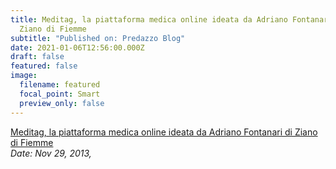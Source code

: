 ```yaml
---
title: Meditag, la piattaforma medica online ideata da Adriano Fontanari di
  Ziano di Fiemme
subtitle: "Published on: Predazzo Blog"
date: 2021-01-06T12:56:00.000Z
draft: false
featured: false
image:
  filename: featured
  focal_point: Smart
  preview_only: false
---
```

[Meditag, la piattaforma medica online ideata da Adriano Fontanari di Ziano di Fiemme](http://www.valledifiemme.it/meditag-la-piattaforma-medica-online-ideata-adriano-fontanari-ziano/)\
*Date: Nov 29, 2013,*